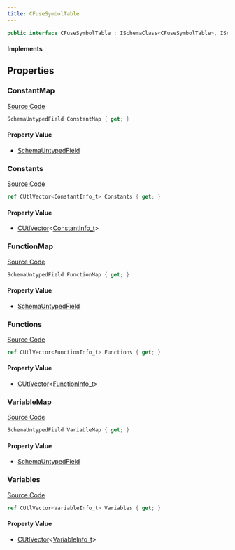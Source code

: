 ```yaml
---
title: CFuseSymbolTable
---
```


```csharp
public interface CFuseSymbolTable : ISchemaClass<CFuseSymbolTable>, ISchemaField, ISchemaClass, INativeHandle
```

#### Implements

## Properties

### ConstantMap

[Source Code](https://github.com/swiftly-solution/swiftlys2/blob/main/managed/src/SwiftlyS2.Generated/Schemas/Interfaces/CFuseSymbolTable.cs#L24)

```csharp
SchemaUntypedField ConstantMap { get; }
```

#### Property Value

- [SchemaUntypedField](/docs/api/shared/schemas/schemauntypedfield)

### Constants

[Source Code](https://github.com/swiftly-solution/swiftlys2/blob/main/managed/src/SwiftlyS2.Generated/Schemas/Interfaces/CFuseSymbolTable.cs#L17)

```csharp
ref CUtlVector<ConstantInfo_t> Constants { get; }
```

#### Property Value

- [CUtlVector](/docs/api/-1)<[ConstantInfo_t](/docs/api/shared/schemadefinitions/constantinfo_t)>

### FunctionMap

[Source Code](https://github.com/swiftly-solution/swiftlys2/blob/main/managed/src/SwiftlyS2.Generated/Schemas/Interfaces/CFuseSymbolTable.cs#L30)

```csharp
SchemaUntypedField FunctionMap { get; }
```

#### Property Value

- [SchemaUntypedField](/docs/api/shared/schemas/schemauntypedfield)

### Functions

[Source Code](https://github.com/swiftly-solution/swiftlys2/blob/main/managed/src/SwiftlyS2.Generated/Schemas/Interfaces/CFuseSymbolTable.cs#L21)

```csharp
ref CUtlVector<FunctionInfo_t> Functions { get; }
```

#### Property Value

- [CUtlVector](/docs/api/-1)<[FunctionInfo_t](/docs/api/shared/schemadefinitions/functioninfo_t)>

### VariableMap

[Source Code](https://github.com/swiftly-solution/swiftlys2/blob/main/managed/src/SwiftlyS2.Generated/Schemas/Interfaces/CFuseSymbolTable.cs#L27)

```csharp
SchemaUntypedField VariableMap { get; }
```

#### Property Value

- [SchemaUntypedField](/docs/api/shared/schemas/schemauntypedfield)

### Variables

[Source Code](https://github.com/swiftly-solution/swiftlys2/blob/main/managed/src/SwiftlyS2.Generated/Schemas/Interfaces/CFuseSymbolTable.cs#L19)

```csharp
ref CUtlVector<VariableInfo_t> Variables { get; }
```

#### Property Value

- [CUtlVector](/docs/api/-1)<[VariableInfo_t](/docs/api/shared/schemadefinitions/variableinfo_t)>


